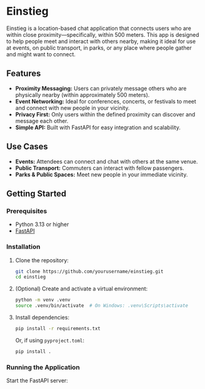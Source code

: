 # Einstieg

Einstieg is a location-based chat application that connects users who are within close proximity—specifically, within 500 meters. This app is designed to help people meet and interact with others nearby, making it ideal for use at events, on public transport, in parks, or any place where people gather and might want to connect.

## Features

- **Proximity Messaging:** Users can privately message others who are physically nearby (within approximately 500 meters).
- **Event Networking:** Ideal for conferences, concerts, or festivals to meet and connect with new people in your vicinity.
- **Privacy First:** Only users within the defined proximity can discover and message each other.
- **Simple API:** Built with FastAPI for easy integration and scalability.

## Use Cases

- **Events:** Attendees can connect and chat with others at the same venue.
- **Public Transport:** Commuters can interact with fellow passengers.
- **Parks & Public Spaces:** Meet new people in your immediate vicinity.

## Getting Started

### Prerequisites

- Python 3.13 or higher
- [FastAPI](https://fastapi.tiangolo.com/)

### Installation

1. Clone the repository:
    ```bash
    git clone https://github.com/yourusername/einstieg.git
    cd einstieg
    ```

2. (Optional) Create and activate a virtual environment:
    ```bash
    python -m venv .venv
    source .venv/bin/activate  # On Windows: .venv\Scripts\activate
    ```

3. Install dependencies:
    ```bash
    pip install -r requirements.txt
    ```
    Or, if using `pyproject.toml`:
    ```bash
    pip install .
    ```

### Running the Application

Start the FastAPI server:
